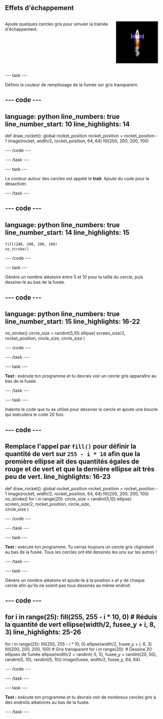 ## Effets d'échappement

<div style="display: flex; flex-wrap: wrap">
<div style="flex-basis: 200px; flex-grow: 1; margin-right: 15px;">

Ajoute quelques cercles gris pour simuler la traînée d'échappement. 
</div>
<div>

![Une animation lente de l'effet de fumée.](images/rocket_smoke.gif)
</div>
</div>

--- task ---

Définis la couleur de remplissage de la fumée sur gris transparent.

--- code ---
---
language: python line_numbers: true line_number_start: 10
line_highlights: 14
---

def draw_rocket(): global rocket_position rocket_position = rocket_position - 1 image(rocket, width/2, rocket_position, 64, 64) fill(200, 200, 200, 100)

--- /code ---

--- /task ---


--- task ---

Le contour autour des cercles est appelé le **trait**. Ajoute du code pour le désactiver.


--- /task ---

--- code ---
---
language: python line_numbers: true line_number_start: 14
line_highlights: 15
---

    fill(200, 200, 200, 100) 
    no_stroke()


--- /code ---

--- task ---

Génère un nombre aléatoire entre 5 et 10 pour la taille du cercle, puis dessine-le au bas de la fusée.

--- code ---
---
language: python line_numbers: true line_number_start: 15
line_highlights: 16-22
---

no_stroke() circle_size = randint(5,10) ellipse( screen_size/2, rocket_position, circle_size, circle_size )

--- /code ---

--- /task ---

--- task ---

**Test :** exécute ton programme et tu devrais voir un cercle gris apparaître au bas de la fusée.

--- /task ---

--- task ---

Indente le code que tu as utilisé pour dessiner le cercle et ajoute une boucle qui exécutera le code 20 fois.

--- code ---
---
Remplace l'appel par `fill()` pour définir la quantité de vert sur `255 - i * 10` afin que la première ellipse ait des quantités égales de rouge et de vert et que la dernière ellipse ait très peu de vert.
line_highlights: 16-23
---

def draw_rocket(): global rocket_position rocket_position = rocket_position - 1 image(rocket, width/2, rocket_position, 64, 64) fill(200, 200, 200, 100) no_stroke() for i in range(20): circle_size = randint(5,10) ellipse( screen_size/2, rocket_position, circle_size,    
circle_size )


--- /code ---

--- /task ---

--- task ---

**Test :** exécute ton programme. Tu verras toujours un cercle gris clignotant au bas de la fusée. Tous les cercles ont été dessinés les uns sur les autres !

--- /task ---

--- task ---

Génère un nombre aléatoire et ajoute-le à la position x et y de chaque cercle afin qu'ils ne soient pas tous dessinés au même endroit.


--- code ---
---
for i in range(25): fill(255, 255 - i * 10, 0) # Réduis la quantité de vert ellipse(width/2, fusee_y + i, 8, 3)
line_highlights: 25-26
---

for i in range(25): fill(255, 255 - i * 10, 0) ellipse(width/2, fusee_y + i, 8, 3) fill(200, 200, 200, 100)  # Gris transparent for i in range(20):  # Dessine 20 ellipses de fumée ellipse(width/2 + randint(-5, 5), fusee_y + randint(20, 50), randint(5, 10), randint(5, 10)) image(fusee, width/2, fusee_y, 64, 64)

--- /code ---

--- /task ---


--- task ---

**Test :** exécute ton programme et tu devrais voir de nombreux cercles gris à des endroits aléatoires au bas de la fusée.

--- /task ---

